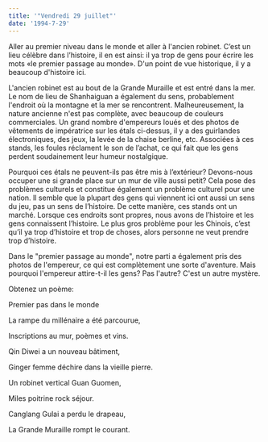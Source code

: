 ```yaml
---
title: '"Vendredi 29 juillet"'
date: '1994-7-29'
---
```


Aller au premier niveau dans le monde et aller à l'ancien robinet. C’est un lieu célèbre dans l’histoire, il en est ainsi: il ya trop de gens pour écrire les mots «le premier passage au monde». D'un point de vue historique, il y a beaucoup d'histoire ici.

L'ancien robinet est au bout de la Grande Muraille et est entré dans la mer. Le nom de lieu de Shanhaiguan a également du sens, probablement l'endroit où la montagne et la mer se rencontrent. Malheureusement, la nature ancienne n'est pas complète, avec beaucoup de couleurs commerciales. Un grand nombre d'empereurs loués et des photos de vêtements de impératrice sur les étals ci-dessus, il y a des guirlandes électroniques, des jeux, la levée de la chaise berline, etc. Associées à ces stands, les foules réclament le son de l’achat, ce qui fait que les gens perdent soudainement leur humeur nostalgique.

Pourquoi ces étals ne peuvent-ils pas être mis à l’extérieur? Devons-nous occuper une si grande place sur un mur de ville aussi petit? Cela pose des problèmes culturels et constitue également un problème culturel pour une nation. Il semble que la plupart des gens qui viennent ici ont aussi un sens du jeu, pas un sens de l’histoire. De cette manière, ces stands ont un marché. Lorsque ces endroits sont propres, nous avons de l’histoire et les gens connaissent l’histoire. Le plus gros problème pour les Chinois, c’est qu’il ya trop d’histoire et trop de choses, alors personne ne veut prendre trop d’histoire.

Dans le "premier passage au monde", notre parti a également pris des photos de l'empereur, ce qui est complètement une sorte d'aventure. Mais pourquoi l'empereur attire-t-il les gens? Pas l'autre? C'est un autre mystère.

Obtenez un poème:

Premier pas dans le monde

La rampe du millénaire a été parcourue,

Inscriptions au mur, poèmes et vins.

Qin Diwei a un nouveau bâtiment,

Ginger femme déchire dans la vieille pierre.

Un robinet vertical Guan Guomen,

Miles poitrine rock séjour.

Canglang Gulai a perdu le drapeau,

La Grande Muraille rompt le courant.

